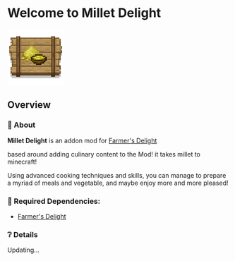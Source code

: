 # **Welcome to Millet Delight**
![](src/main/resources/assets/milletdelight/icon.png)

## Overview
### 📖 About

**Millet Delight** is an addon mod for [Farmer's Delight](https://www.curseforge.com/minecraft/mc-mods/farmers-delight)

based around adding culinary content to the Mod! it takes millet to minecraft! <br>

Using advanced cooking techniques and skills, you can manage to prepare a myriad of meals and
vegetable, and maybe enjoy more and more pleased! <br>

### 🔨 Required Dependencies:
- [Farmer's Delight](https://www.curseforge.com/minecraft/mc-mods/farmers-delight)

### ❔ **Details** 

Updating...
